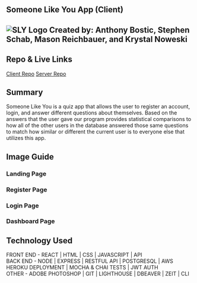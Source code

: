 ## Someone Like You App (Client)
![SLY Logo](src/Images/sly-logo.png)
Created by: Anthony Bostic, Stephen Schab, Mason Reichbauer, and Krystal Noweski
---
## Repo & Live Links
<!-- [Live Server](https:// TITLE GOES HERE .now.sh/) -->
[Client Repo](https://github.com/thinkful-ei-iguana/MASK-SLY-client)
[Server Repo](https://github.com/thinkful-ei-iguana/MASK-SLY-API)


## Summary
Someone Like You is a quiz app that allows the user to register an account, login, and answer different questions about themselves. Based on the answers that the user gave our program provides statistical comparisons to how all of the other users in the database answered those same questions to match how similar or different the current user is to everyone else that utilizes this app.

## Image Guide

### Landing Page
<!-- ![Landing Page](src/Media/Landing.PNG) -->

### Register Page
<!-- ![Register Page](src/Media/Register.PNG) -->

### Login Page
<!-- ![Login Page](src/Media/Login.PNG) -->

### Dashboard Page
<!-- ![Dashboard Page](src/Media/Dashboard.PNG) -->


## Technology Used
FRONT END - REACT | HTML | CSS | JAVASCRIPT | API 
<br/>
BACK END - NODE | EXPRESS | RESTFUL API | POSTGRESQL | AWS HEROKU DEPLOYMENT | MOCHA & CHAI TESTS | JWT AUTH
<br/>
OTHER - ADOBE PHOTOSHOP | GIT | LIGHTHOUSE | DBEAVER | ZEIT | CLI
